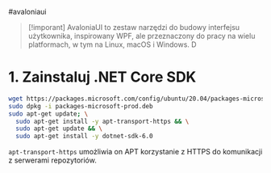 #avaloniaui 


>[!imporant] AvaloniaUI 
> to zestaw narzędzi do budowy interfejsu użytkownika, 
> inspirowany WPF, ale przeznaczony do pracy na wielu platformach, w tym na Linux, macOS i Windows. D



# 1. Zainstaluj .NET Core SDK

```bash
wget https://packages.microsoft.com/config/ubuntu/20.04/packages-microsoft-prod.deb -O packages-microsoft-prod.deb
sudo dpkg -i packages-microsoft-prod.deb
sudo apt-get update; \
  sudo apt-get install -y apt-transport-https && \
  sudo apt-get update && \
  sudo apt-get install -y dotnet-sdk-6.0

```


`apt-transport-https` umożliwia on APT korzystanie z HTTPS do komunikacji z serwerami repozytoriów.









